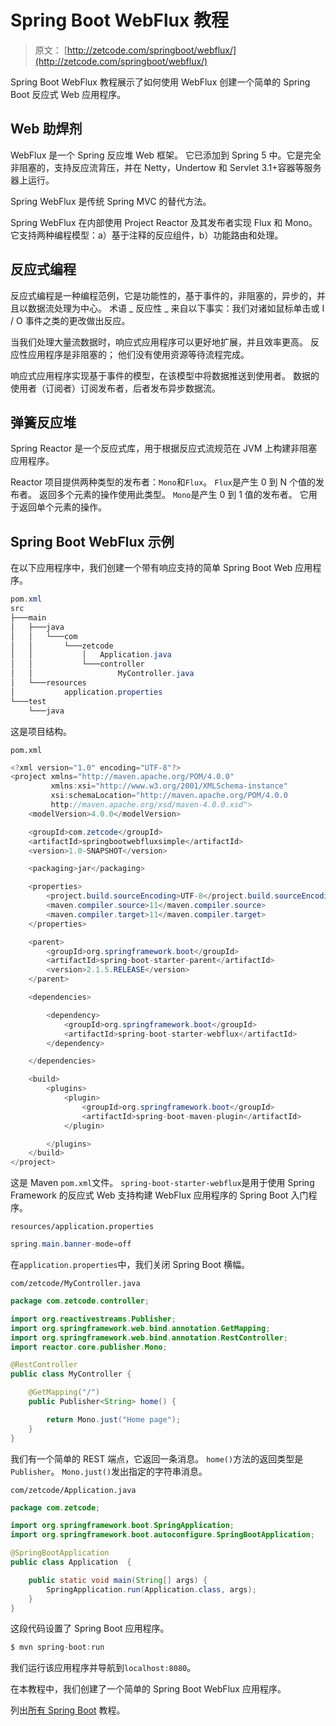 # Spring Boot WebFlux 教程

> 原文： [http://zetcode.com/springboot/webflux/](http://zetcode.com/springboot/webflux/)

Spring Boot WebFlux 教程展示了如何使用 WebFlux 创建一个简单的 Spring Boot 反应式 Web 应用程序。

## Web 助焊剂

WebFlux 是一个 Spring 反应堆 Web 框架。 它已添加到 Spring 5 中。它是完全非阻塞的，支持反应流背压，并在 Netty，Undertow 和 Servlet 3.1+容器等服务器上运行。

Spring WebFlux 是传统 Spring MVC 的替代方法。

Spring WebFlux 在内部使用 Project Reactor 及其发布者实现 Flux 和 Mono。 它支持两种编程模型：a）基于注释的反应组件，b）功能路由和处理。

## 反应式编程

反应式编程是一种编程范例，它是功能性的，基于事件的，非阻塞的，异步的，并且以数据流处理为中心。 术语 _ 反应性 _ 来自以下事实：我们对诸如鼠标单击或 I / O 事件之类的更改做出反应。

当我们处理大量流数据时，响应式应用程序可以更好地扩展，并且效率更高。 反应性应用程序是非阻塞的； 他们没有使用资源等待流程完成。

响应式应用程序实现基于事件的模型，在该模型中将数据推送到使用者。 数据的使用者（订阅者）订阅发布者，后者发布异步数据流。

## 弹簧反应堆

Spring Reactor 是一个反应式库，用于根据反应式流规范在 JVM 上构建非阻塞应用程序。

Reactor 项目提供两种类型的发布者：`Mono`和`Flux`。 `Flux`是产生 0 到 N 个值的发布者。 返回多个元素的操作使用此类型。 `Mono`是产生 0 到 1 值的发布者。 它用于返回单个元素的操作。

## Spring Boot WebFlux 示例

在以下应用程序中，我们创建一个带有响应支持的简单 Spring Boot Web 应用程序。

```java
pom.xml
src
├───main
│   ├───java
│   │   └───com
│   │       └───zetcode
│   │           │   Application.java
│   │           └───controller
│   │                   MyController.java
│   └───resources
│           application.properties
└───test
    └───java

```

这是项目结构。

`pom.xml`

```java
<?xml version="1.0" encoding="UTF-8"?>
<project xmlns="http://maven.apache.org/POM/4.0.0"
         xmlns:xsi="http://www.w3.org/2001/XMLSchema-instance"
         xsi:schemaLocation="http://maven.apache.org/POM/4.0.0
         http://maven.apache.org/xsd/maven-4.0.0.xsd">
    <modelVersion>4.0.0</modelVersion>

    <groupId>com.zetcode</groupId>
    <artifactId>springbootwebfluxsimple</artifactId>
    <version>1.0-SNAPSHOT</version>

    <packaging>jar</packaging>

    <properties>
        <project.build.sourceEncoding>UTF-8</project.build.sourceEncoding>
        <maven.compiler.source>11</maven.compiler.source>
        <maven.compiler.target>11</maven.compiler.target>
    </properties>

    <parent>
        <groupId>org.springframework.boot</groupId>
        <artifactId>spring-boot-starter-parent</artifactId>
        <version>2.1.5.RELEASE</version>
    </parent>

    <dependencies>

        <dependency>
            <groupId>org.springframework.boot</groupId>
            <artifactId>spring-boot-starter-webflux</artifactId>
        </dependency>

    </dependencies>

    <build>
        <plugins>
            <plugin>
                <groupId>org.springframework.boot</groupId>
                <artifactId>spring-boot-maven-plugin</artifactId>
            </plugin>

        </plugins>
    </build>
</project>

```

这是 Maven `pom.xml`文件。 `spring-boot-starter-webflux`是用于使用 Spring Framework 的反应式 Web 支持构建 WebFlux 应用程序的 Spring Boot 入门程序。

`resources/application.properties`

```java
spring.main.banner-mode=off

```

在`application.properties`中，我们关闭 Spring Boot 横幅。

`com/zetcode/MyController.java`

```java
package com.zetcode.controller;

import org.reactivestreams.Publisher;
import org.springframework.web.bind.annotation.GetMapping;
import org.springframework.web.bind.annotation.RestController;
import reactor.core.publisher.Mono;

@RestController
public class MyController {

    @GetMapping("/")
    public Publisher<String> home() {

        return Mono.just("Home page");
    }
}

```

我们有一个简单的 REST 端点，它返回一条消息。 `home()`方法的返回类型是`Publisher`。 `Mono.just()`发出指定的字符串消息。

`com/zetcode/Application.java`

```java
package com.zetcode;

import org.springframework.boot.SpringApplication;
import org.springframework.boot.autoconfigure.SpringBootApplication;

@SpringBootApplication
public class Application  {

    public static void main(String[] args) {
        SpringApplication.run(Application.class, args);
    }
}

```

这段代码设置了 Spring Boot 应用程序。

```java
$ mvn spring-boot:run

```

我们运行该应用程序并导航到`localhost:8080`。

在本教程中，我们创建了一个简单的 Spring Boot WebFlux 应用程序。

列出[所有 Spring Boot](/all/#springboot) 教程。